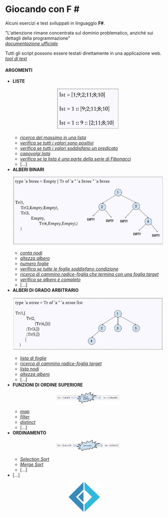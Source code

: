 # Giocando con F \#
Alcuni esercizi e test sviluppati in linguaggio **F#**.


"L'attenzione rimane concentrata sul dominio problematico, anziché sui dettagli della programmazione"<br>
[_documentazione ufficiale_](https://docs.microsoft.com/en-us/dotnet/fsharp/what-is-fsharp)

Tutti gli script possono essere testati direttamente in una applicazione web.<br>
[_tool di test_](https://try.fsharp.org/)


#### ARGOMENTI
 
- **LISTE**
   <br><p align="center"><img src="https://github.com/mariocuomo/giocandoconFSharp/blob/main/imgs/lst.jpg" width="200"></p>
  - [_ricerca del massimo in una lista_](https://github.com/mariocuomo/giocandoconFSharp/blob/main/liste/massimoLista.fs)
  - [_verifica se tutti i valori sono positivi_](https://github.com/mariocuomo/giocandoconFSharp/blob/main/liste/verificaSeTuttiPositiviLista.fs)
  - [_verifica se tutti i valori soddisfano un predicato_](https://github.com/mariocuomo/giocandoconFSharp/blob/main/liste/verificaSeTuttiSoddisfanoPredicato.fs)
  - [_capovolgi lista_](https://github.com/mariocuomo/giocandoconFSharp/blob/main/liste/capovolgiLista.fs)
  - [_verifica se la lista è una parte della serie di Fibonacci_](https://github.com/mariocuomo/giocandoconFSharp/blob/main/liste/listaFibonacci.fs)
  - [...]
- **ALBERI BINARI**
   <br><p align="center"><img src="https://github.com/mariocuomo/giocandoconFSharp/blob/main/imgs/alberiBinari.jpg" width="500"></p>
  - [_conta nodi_](https://github.com/mariocuomo/giocandoconFSharp/blob/main/alberiBinari/contaNodi.fs)
  - [_altezza albero_](https://github.com/mariocuomo/giocandoconFSharp/blob/main/alberiBinari/altezzaAlbero.fs)
  - [_numero foglie_](https://github.com/mariocuomo/giocandoconFSharp/blob/main/alberiBinari/numeroFoglie.fs)
  - [_verifica se tutte le foglie soddisfano condizione_](https://github.com/mariocuomo/giocandoconFSharp/blob/main/alberiBinari/verificaCondizioneSuFoglie.fs)
  - [_ricerca di cammino radice-foglia che termina con una foglia target_](https://github.com/mariocuomo/giocandoconFSharp/blob/main/alberiBinari/camminoradicefogliatarget.fs)
  - [_verifica se albero è completo_](https://github.com/mariocuomo/giocandoconFSharp/blob/main/alberiBinari/verificaCompletezza.fs)
  - [...]
- **ALBERI DI GRADO ARBITRARIO**
   <br><p align="center"><img src="https://github.com/mariocuomo/giocandoconFSharp/blob/main/imgs/alberiNari.jpg" width="520"></p>
  - [_lista di foglie_](https://github.com/mariocuomo/giocandoconFSharp/blob/main/alberiGradoArbitrario/listaFoglie.fs)
  - [_ricerca di cammino radice-foglia target_](https://github.com/mariocuomo/giocandoconFSharp/blob/main/alberiGradoArbitrario/camminoRadiceFogliaTarget.fs)
  - [_lista nodi_](https://github.com/mariocuomo/giocandoconFSharp/blob/main/alberiGradoArbitrario/listaNodi.fs)
  - [_altezza albero_](https://github.com/mariocuomo/giocandoconFSharp/blob/main/alberiGradoArbitrario/altezzaAlbero.fs)
  - [...]
- **FUNZIONI DI ORDINE SUPERIORE**
   <br><p align="center"><img src="https://github.com/mariocuomo/giocandoconFSharp/blob/main/imgs/map.jpg" width="200"></p>
  - [_map_](https://github.com/mariocuomo/giocandoconFSharp/blob/main/funzioniDiOrdineSuperiore/map.fs)
  - [_filter_](https://github.com/mariocuomo/giocandoconFSharp/blob/main/funzioniDiOrdineSuperiore/filter.fs)
  - [_distinct_](https://github.com/mariocuomo/giocandoconFSharp/blob/main/funzioniDiOrdineSuperiore/distinct.fs)
  - [...]
- **ORDINAMENTO**
   <br><p align="center"><img src="https://github.com/mariocuomo/giocandoconFSharp/blob/main/imgs/ordinamento.jpg" width="200"></p>
  - [_Selection Sort_](https://github.com/mariocuomo/giocandoconFSharp/blob/main/ordinamento/selectionSort.fs)
  - [_Merge Sort_](https://github.com/mariocuomo/giocandoconFSharp/blob/main/ordinamento/mergeSort.fs)
  - [...]
- [...]






<div align="center">
  <img src="https://github.com/mariocuomo/giocandoconFSharp/blob/main/imgs/F_Sharp_logo.svg" width="100">
</div>
